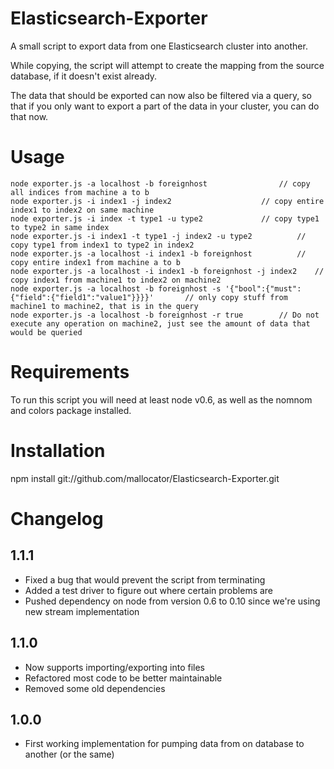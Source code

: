 Elasticsearch-Exporter
======================

A small script to export data from one Elasticsearch cluster into another.

While copying, the script will attempt to create the mapping from the source database, if it doesn't exist already.

The data that should be exported can now also be filtered via a query, so that if you only want to export a part of the data in your cluster, you can do that now.

# Usage

	node exporter.js -a localhost -b foreignhost				// copy all indices from machine a to b
	node exporter.js -i index1 -j index2					// copy entire index1 to index2 on same machine
	node exporter.js -i index -t type1 -u type2				// copy type1 to type2 in same index
	node exporter.js -i index1 -t type1 -j index2 -u type2			// copy type1 from index1 to type2 in index2
	node exporter.js -a localhost -i index1 -b foreignhost			// copy entire index1 from machine a to b
	node exporter.js -a localhost -i index1 -b foreignhost -j index2	// copy index1 from machine1 to index2 on machine2
    node exporter.js -a localhost -b foreignhost -s '{"bool":{"must":{"field":{"field1":"value1"}}}}'       // only copy stuff from machine1 to machine2, that is in the query
    node exporter.js -a localhost -b foreignhost -r true        // Do not execute any operation on machine2, just see the amount of data that would be queried

# Requirements

To run this script you will need at least node v0.6, as well as the nomnom and colors package installed.

# Installation

npm install git://github.com/mallocator/Elasticsearch-Exporter.git

# Changelog

## 1.1.1
* Fixed a bug that would prevent the script from terminating
* Added a test driver to figure out where certain problems are
* Pushed dependency on node from version 0.6 to 0.10 since we're using new stream implementation

## 1.1.0
* Now supports importing/exporting into files
* Refactored most code to be better maintainable
* Removed some old dependencies

## 1.0.0
* First working implementation for pumping data from on database to another (or the same)